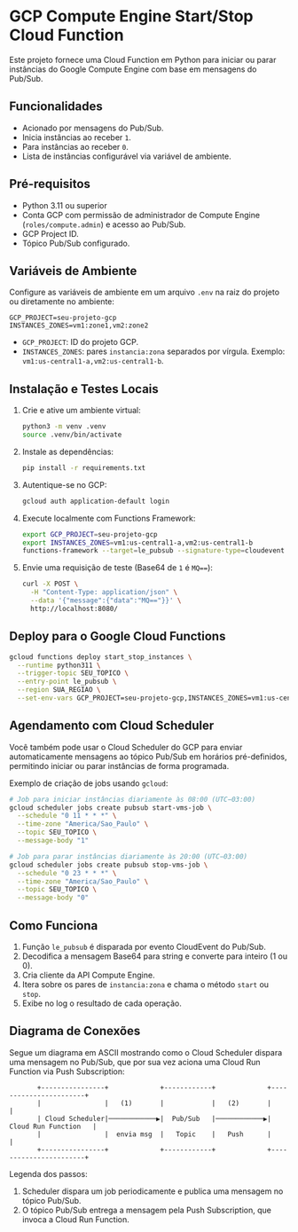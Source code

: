 # GCP Compute Engine Start/Stop Cloud Function

Este projeto fornece uma Cloud Function em Python para iniciar ou parar instâncias do Google Compute Engine com base em mensagens do Pub/Sub.

## Funcionalidades
- Acionado por mensagens do Pub/Sub.
- Inicia instâncias ao receber `1`.
- Para instâncias ao receber `0`.
- Lista de instâncias configurável via variável de ambiente.

## Pré-requisitos
- Python 3.11 ou superior
- Conta GCP com permissão de administrador de Compute Engine (`roles/compute.admin`) e acesso ao Pub/Sub.
- GCP Project ID.
- Tópico Pub/Sub configurado.

## Variáveis de Ambiente
Configure as variáveis de ambiente em um arquivo `.env` na raiz do projeto ou diretamente no ambiente:

```dotenv
GCP_PROJECT=seu-projeto-gcp
INSTANCES_ZONES=vm1:zone1,vm2:zone2
```

- `GCP_PROJECT`: ID do projeto GCP.
- `INSTANCES_ZONES`: pares `instancia:zona` separados por vírgula. Exemplo: `vm1:us-central1-a,vm2:us-central1-b`.

## Instalação e Testes Locais
1. Crie e ative um ambiente virtual:
   ```bash
   python3 -m venv .venv
   source .venv/bin/activate
   ```
2. Instale as dependências:
   ```bash
   pip install -r requirements.txt
   ```
3. Autentique-se no GCP:
   ```bash
   gcloud auth application-default login
   ```
4. Execute localmente com Functions Framework:
   ```bash
   export GCP_PROJECT=seu-projeto-gcp
   export INSTANCES_ZONES=vm1:us-central1-a,vm2:us-central1-b
   functions-framework --target=le_pubsub --signature-type=cloudevent
   ```
5. Envie uma requisição de teste (Base64 de `1` é `MQ==`):
   ```bash
   curl -X POST \
     -H "Content-Type: application/json" \
     --data '{"message":{"data":"MQ=="}}' \
     http://localhost:8080/
   ```

## Deploy para o Google Cloud Functions
```bash
gcloud functions deploy start_stop_instances \
  --runtime python311 \
  --trigger-topic SEU_TOPICO \
  --entry-point le_pubsub \
  --region SUA_REGIAO \
  --set-env-vars GCP_PROJECT=seu-projeto-gcp,INSTANCES_ZONES=vm1:us-central1-a,vm2:us-central1-b
```

## Agendamento com Cloud Scheduler

Você também pode usar o Cloud Scheduler do GCP para enviar automaticamente mensagens ao tópico Pub/Sub em horários pré-definidos, permitindo iniciar ou parar instâncias de forma programada.

Exemplo de criação de jobs usando `gcloud`:
```bash
# Job para iniciar instâncias diariamente às 08:00 (UTC−03:00)
gcloud scheduler jobs create pubsub start-vms-job \
  --schedule "0 11 * * *" \
  --time-zone "America/Sao_Paulo" \
  --topic SEU_TOPICO \
  --message-body "1"

# Job para parar instâncias diariamente às 20:00 (UTC−03:00)
gcloud scheduler jobs create pubsub stop-vms-job \
  --schedule "0 23 * * *" \
  --time-zone "America/Sao_Paulo" \
  --topic SEU_TOPICO \
  --message-body "0"
```

## Como Funciona
1. Função `le_pubsub` é disparada por evento CloudEvent do Pub/Sub.
2. Decodifica a mensagem Base64 para string e converte para inteiro (1 ou 0).
3. Cria cliente da API Compute Engine.
4. Itera sobre os pares de `instancia:zona` e chama o método `start` ou `stop`.
5. Exibe no log o resultado de cada operação.

## Diagrama de Conexões

Segue um diagrama em ASCII mostrando como o Cloud Scheduler dispara uma mensagem no Pub/Sub, que por sua vez aciona uma Cloud Run Function via Push Subscription:

```
       +----------------+             +------------+             +-----------------------+
       |                |   (1)       |            |   (2)       |                       |
       | Cloud Scheduler|────────────▶|  Pub/Sub   |────────────▶|  Cloud Run Function   |
       |                |  envia msg  |   Topic    |   Push      |                       |
       +----------------+             +------------+             +-----------------------+
```

Legenda dos passos:

1. Scheduler dispara um job periodicamente e publica uma mensagem no tópico Pub/Sub.
2. O tópico Pub/Sub entrega a mensagem pela Push Subscription, que invoca a Cloud Run Function.
